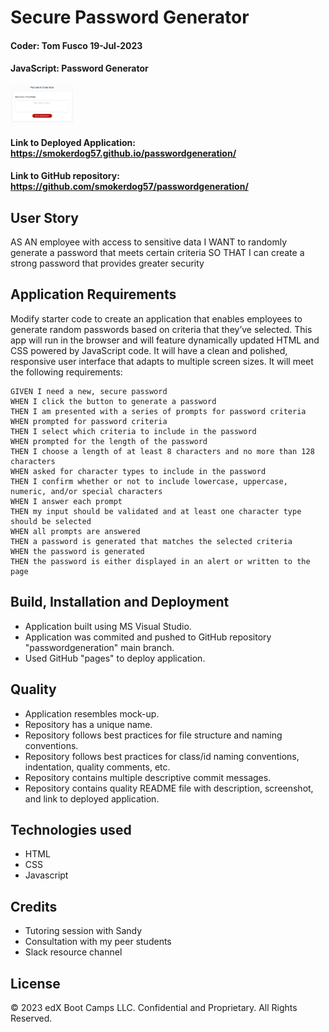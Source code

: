 # Secure Password Generator

#### Coder: Tom Fusco 19-Jul-2023
#### JavaScript: Password Generator

<img src="./Assets/images/03-javascript-homework-demo.png" width=20%>

#### Link to Deployed Application:  https://smokerdog57.github.io/passwordgeneration/
#### Link to GitHub repository:     https://github.com/smokerdog57/passwordgeneration/

## User Story

AS AN employee with access to sensitive data
I WANT to randomly generate a password that meets certain criteria
SO THAT I can create a strong password that provides greater security


## Application Requirements 

Modify starter code to create an application that enables employees to generate random passwords based on criteria that they’ve selected. This app will run in the browser and will feature dynamically updated HTML and CSS powered by JavaScript code. It will have a clean and polished, responsive user interface that adapts to multiple screen sizes. It will meet the following requirements:

    GIVEN I need a new, secure password
    WHEN I click the button to generate a password
    THEN I am presented with a series of prompts for password criteria
    WHEN prompted for password criteria
    THEN I select which criteria to include in the password
    WHEN prompted for the length of the password
    THEN I choose a length of at least 8 characters and no more than 128 characters
    WHEN asked for character types to include in the password
    THEN I confirm whether or not to include lowercase, uppercase, numeric, and/or special characters
    WHEN I answer each prompt
    THEN my input should be validated and at least one character type should be selected
    WHEN all prompts are answered
    THEN a password is generated that matches the selected criteria
    WHEN the password is generated
    THEN the password is either displayed in an alert or written to the page

## Build, Installation and Deployment

 * Application built using MS Visual Studio.
 * Application was commited and pushed to GitHub repository "passwordgeneration" main branch.
 * Used GitHub "pages" to deploy application.

## Quality

* Application resembles mock-up.
* Repository has a unique name.
* Repository follows best practices for file structure and naming conventions.
* Repository follows best practices for class/id naming conventions, indentation, quality comments, etc.
* Repository contains multiple descriptive commit messages.
* Repository contains quality README file with description, screenshot, and link to deployed application.

## Technologies used

 * HTML
 * CSS
 * Javascript

## Credits

 * Tutoring session with Sandy
 * Consultation with my peer students
 * Slack resource channel

## License

© 2023 edX Boot Camps LLC. Confidential and Proprietary. All Rights Reserved.